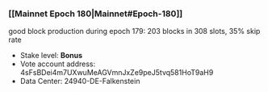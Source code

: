 ### [[Mainnet Epoch 180|Mainnet#Epoch-180]]
good block production during epoch 179: 203 blocks in 308 slots, 35% skip rate
* Stake level: **Bonus**
* Vote account address: 4sFsBDei4m7UXwuMeAGVmnJxZe9peJ5tvq581HoT9aH9
* Data Center: 24940-DE-Falkenstein